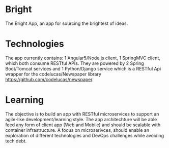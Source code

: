 # Bright
The Bright App, an app for sourcing the brightest of ideas. 

# Technologies
The app currently contains:
1 Angular5/Node.js client,
1 SpringMVC client, which both consume RESTful APIs.
They are powered by 2 Spring Boot/Tomcat services and 1 Python/Django service which is a RESTful Api wrapper for the codelucas/Newspaper library https://github.com/codelucas/newspaper. 

# Learning
The objective is to build an app with RESTful microservices to support an agile-like development/learning style. 
The app architechture will be able feed any form of client app (Web and Mobile) and should be scalable with container infrastructure.
A focus on microserivces, should enable an exploration of different technologies and DevOps challenges while avoiding tech debt.
